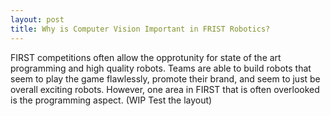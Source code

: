 ```yaml
---
layout: post
title: Why is Computer Vision Important in FRIST Robotics?
---
```


FIRST competitions often allow the opprotunity for state of the art programming and high quality robots. 
Teams are able to build robots that seem to play the game flawlessly, promote their brand, and seem to just be overall exciting robots. 
However, one area in FIRST that is often overlooked is the programming aspect. (WIP Test the layout)

